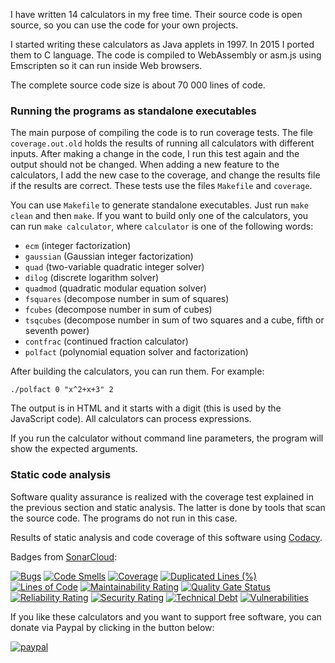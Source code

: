 I have written 14 calculators in my free time. Their source code is open source, so you can use the code for your own projects.

I started writing these calculators as Java applets in 1997. In 2015 I ported them to C language. The code is compiled to WebAssembly or asm.js using Emscripten so it can run inside Web browsers.

The complete source code size is about 70 000 lines of code.

### Running the programs as standalone executables

The main purpose of compiling the code is to run coverage tests. The file ``coverage.out.old`` holds the results of running all calculators with different inputs.
After making a change in the code, I run this test again and the output should not be changed. When adding a new feature to the calculators, I add the new case to the coverage, and change the results file if the results are correct.
These tests use the files ``Makefile`` and ``coverage``.

You can use ``Makefile`` to generate standalone executables. Just run ``make clean`` and then ``make``.
If you want to build only one of the calculators, you can run ``make calculator``, where ``calculator`` is one of the following words:

-   ``ecm`` (integer factorization)
-   ``gaussian`` (Gaussian integer factorization)
-   ``quad`` (two-variable quadratic integer solver)
-   ``dilog`` (discrete logarithm solver)
-   ``quadmod`` (quadratic modular equation solver)
-   ``fsquares`` (decompose number in sum of squares)
-   ``fcubes`` (decompose number in sum of cubes)
-   ``tsqcubes`` (decompose number in sum of two squares and a cube, fifth or seventh power)
-   ``contfrac`` (continued fraction calculator)
-   ``polfact`` (polynomial equation solver and factorization)

After building the calculators, you can run them. For example:

``./polfact 0 "x^2+x+3" 2``

The output is in HTML and it starts with a digit (this is used by the JavaScript code).
All calculators can process expressions.

If you run the calculator without command line parameters, the program will show the expected arguments.

### Static code analysis

Software quality assurance is realized with the coverage test explained in the previous section and static analysis. The latter is done by tools that scan the source code. The programs do not run in this case.

Results of static analysis and code coverage of this software using [Codacy](https://app.codacy.com/gh/alpertron/calculators/dashboard).

Badges from [SonarCloud](https://sonarcloud.io/summary/overall?id=alpertron_calculators):

[![Bugs](https://sonarcloud.io/api/project_badges/measure?project=alpertron_calculators&metric=bugs)](https://sonarcloud.io/dashboard?id=alpertron_calculators)
[![Code Smells](https://sonarcloud.io/api/project_badges/measure?project=alpertron_calculators&metric=code_smells)](https://sonarcloud.io/dashboard?id=alpertron_calculators)
[![Coverage](https://sonarcloud.io/api/project_badges/measure?project=alpertron_calculators&metric=coverage)](https://sonarcloud.io/dashboard?id=alpertron_calculators)
[![Duplicated Lines (%)](https://sonarcloud.io/api/project_badges/measure?project=alpertron_calculators&metric=duplicated_lines_density)](https://sonarcloud.io/dashboard?id=alpertron_calculators)
[![Lines of Code](https://sonarcloud.io/api/project_badges/measure?project=alpertron_calculators&metric=ncloc)](https://sonarcloud.io/dashboard?id=alpertron_calculators)
[![Maintainability Rating](https://sonarcloud.io/api/project_badges/measure?project=alpertron_calculators&metric=sqale_rating)](https://sonarcloud.io/dashboard?id=alpertron_calculators)
[![Quality Gate Status](https://sonarcloud.io/api/project_badges/measure?project=alpertron_calculators&metric=alert_status)](https://sonarcloud.io/dashboard?id=alpertron_calculators)
[![Reliability Rating](https://sonarcloud.io/api/project_badges/measure?project=alpertron_calculators&metric=reliability_rating)](https://sonarcloud.io/dashboard?id=alpertron_calculators)
[![Security Rating](https://sonarcloud.io/api/project_badges/measure?project=alpertron_calculators&metric=security_rating)](https://sonarcloud.io/dashboard?id=alpertron_calculators)
[![Technical Debt](https://sonarcloud.io/api/project_badges/measure?project=alpertron_calculators&metric=sqale_index)](https://sonarcloud.io/dashboard?id=alpertron_calculators)
[![Vulnerabilities](https://sonarcloud.io/api/project_badges/measure?project=alpertron_calculators&metric=vulnerabilities)](https://sonarcloud.io/dashboard?id=alpertron_calculators)

If you like these calculators and you want to support free software, you can donate via Paypal by clicking in the button below:

[![paypal](https://www.paypalobjects.com/en_US/i/btn/btn_donateCC_LG.gif)](https://www.paypal.com/cgi-bin/webscr?cmd=_s-xclick&hosted_button_id=MR65QPWZM5JT6)
